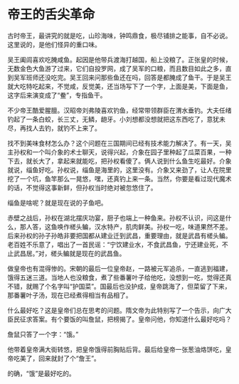 # 帝王的舌尖革命

古时帝王，最讲究的就是吃，山珍海味，钟鸣鼎食，极尽铺排之能事，自不必说。这里说的，是他们怪异的重口味。

吴王阖闾喜欢吃腌咸鱼。起因是他带兵渡海打越国，船上没粮了。正张皇的时候，无数金色大鱼游了过来，它们自投罗网，成了吴军的口粮，而且数目如此之多，直到吴军班师还没吃完。吴王回来问那些鱼还在吗，回答是都腌成了鱼干。于是吴王就大吃特吃起来，不觉咸，反觉美，还当场写下了一个字，上面是美，下面是鱼，这字后来演变成了“鲞”，专指鱼干。

不少帝王酷爱腥膻。汉昭帝刘弗陵喜欢钓鱼，经常带领群臣在渭水垂钓。大夫任绪钓起了一条白蛟，长三丈，无鳞，龅牙。小刘想都没想就把这东西吃了，意犹未尽，再找人去钓，就钓不上来了。

找不到美味食材怎么办？这个问题在三国期间已经有技术能力解决了。有一天，吴主孙权和一个叫介象的术士聊天，说得兴起，介象在园子里种起了瓜菜百果，一种下去，就长大了，拿起来就能吃，把孙权看傻了。俩人说到什么鱼生吃最好。介象就说，缁鱼好吃。孙权说，缁鱼是海里的，这里没有。介象又来劲了，让人在院里挖了一个坑，鱼竿那么一晃悠，嘿，还真钓上来一条。当然，你要是看过现代魔术的话，不觉得这事新鲜，但孙权当时绝对被忽悠住了。

缁鱼是啥呢？就是现在说的子鱼吧。

赤壁之战后，孙权在湖北摆庆功宴，厨子也端上一种鱼来。孙权不认识，问这是什么，那人答，这鱼唤作槎头鳊，汉水特产，肌肉鲜美。孙权一吃，味道果然不差。后来孙权的孙子孙皓非要把国都从建业迁到武昌，重要理由，就是武昌有槎头鳊。老百姓不乐意了，唱出了一首民谣：“宁饮建业水，不食武昌鱼，宁还建业死，不止武昌居。”对，槎头鳊就是现在的武昌鱼。

做皇帝也有混得惨的。宋朝的最后一位皇帝赵，一路被元军追杀，一直逃到福建，饿得五迷三道。当地人也没粮食，煮了些番薯叶子给他吃，没想到一吃，觉得还真不错，就赐了个名字叫“护国菜”。国最后也没护成，皇帝跳海了，但菜留了下来，那番薯叶子汤，现在已经煮得相当有品相了。

什么最好吃？这是皇帝们总在思考的问题。隋文帝为此特别写了一个告示，向广大臣民征求答案。有个要饭的叫詹鼠，把榜揭了。皇帝问他，你知道什么最好吃吗？

詹鼠只答了一个字：“饿。”

他带着皇帝满大街转悠，把皇帝饿得前胸贴后背。最后给皇帝一张葱油烙饼吃，皇帝吃美了，回来就封了个“詹王”。

的确，“饿”是最好吃的。